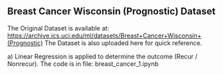 ## Breast Cancer Wisconsin (Prognostic) Dataset
The Original Dataset is available at: https://archive.ics.uci.edu/ml/datasets/Breast+Cancer+Wisconsin+(Prognostic)
The Dataset is also uploaded here for quick reference.

a) Linear Regression is applied to determine the outcome (Recur / Nonrecur). The code is in file: breast_cancer_1.ipynb
